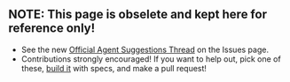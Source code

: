 ## NOTE: This page is obselete and kept here for reference only!

* See the new [Official Agent Suggestions Thread](https://github.com/cantino/huginn/issues/353) on the Issues page.
* Contributions strongly encouraged! If you want to help out, pick one of these, [build it](https://github.com/cantino/huginn/wiki/Creating-a-new-agent) with specs, and make a pull request!

